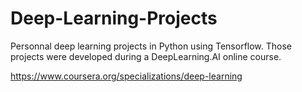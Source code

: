 # Deep-Learning-Projects

Personnal deep learning projects in Python using Tensorflow. 
Those projects were developed during a DeepLearning.AI online course.

https://www.coursera.org/specializations/deep-learning

